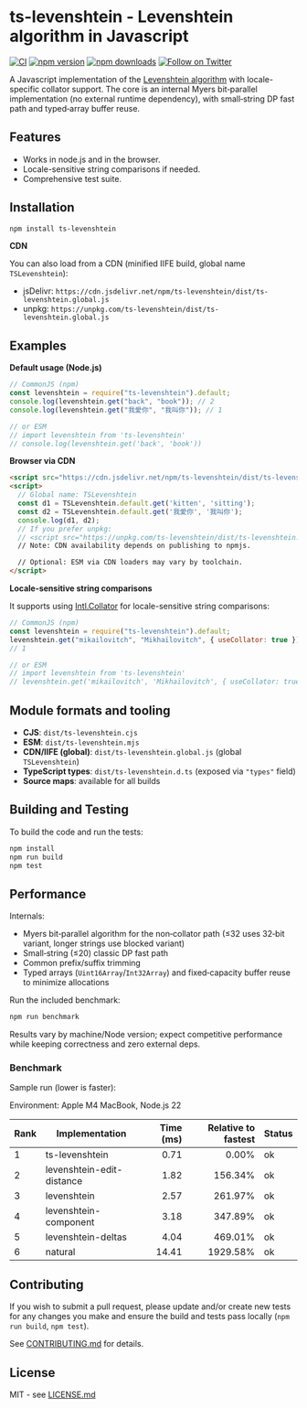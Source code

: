 # ts-levenshtein - Levenshtein algorithm in Javascript

[![CI](https://github.com/ChasLui/ts-levenshtein/actions/workflows/ci.yml/badge.svg)](https://github.com/ChasLui/ts-levenshtein/actions/workflows/ci.yml)
[![npm version](https://img.shields.io/npm/v/ts-levenshtein.svg)](https://www.npmjs.com/package/ts-levenshtein)
[![npm downloads](https://img.shields.io/npm/dm/ts-levenshtein.svg)](https://www.npmjs.com/package/ts-levenshtein)
[![Follow on Twitter](https://img.shields.io/twitter/url/http/shields.io.svg?style=social&label=Follow&maxAge=2592000)](https://twitter.com/chaslui1)

A Javascript implementation of the [Levenshtein algorithm](http://en.wikipedia.org/wiki/Levenshtein_distance) with locale-specific collator support. The core is an internal Myers bit‑parallel implementation (no external runtime dependency), with small‑string DP fast path and typed‑array buffer reuse.

## Features

- Works in node.js and in the browser.
- Locale-sensitive string comparisons if needed.
- Comprehensive test suite.

## Installation

```bash
npm install ts-levenshtein
```

**CDN**

You can also load from a CDN (minified IIFE build, global name `TSLevenshtein`):

- jsDelivr: `https://cdn.jsdelivr.net/npm/ts-levenshtein/dist/ts-levenshtein.global.js`
- unpkg: `https://unpkg.com/ts-levenshtein/dist/ts-levenshtein.global.js`

## Examples

**Default usage (Node.js)**

```javascript
// CommonJS (npm)
const levenshtein = require("ts-levenshtein").default;
console.log(levenshtein.get("back", "book")); // 2
console.log(levenshtein.get("我愛你", "我叫你")); // 1

// or ESM
// import levenshtein from 'ts-levenshtein'
// console.log(levenshtein.get('back', 'book'))
```

**Browser via CDN**

```html
<script src="https://cdn.jsdelivr.net/npm/ts-levenshtein/dist/ts-levenshtein.global.js"></script>
<script>
  // Global name: TSLevenshtein
  const d1 = TSLevenshtein.default.get('kitten', 'sitting');
  const d2 = TSLevenshtein.default.get('我愛你', '我叫你');
  console.log(d1, d2);
  // If you prefer unpkg:
  // <script src="https://unpkg.com/ts-levenshtein/dist/ts-levenshtein.global.js"></script>
  // Note: CDN availability depends on publishing to npmjs.

  // Optional: ESM via CDN loaders may vary by toolchain.
</script>
```

**Locale-sensitive string comparisons**

It supports using [Intl.Collator](https://developer.mozilla.org/en-US/docs/Web/JavaScript/Reference/Global_Objects/Collator) for locale-sensitive string comparisons:

```javascript
// CommonJS (npm)
const levenshtein = require("ts-levenshtein").default;
levenshtein.get("mikailovitch", "Mikhaïlovitch", { useCollator: true });
// 1

// or ESM
// import levenshtein from 'ts-levenshtein'
// levenshtein.get('mikailovitch', 'Mikhaïlovitch', { useCollator: true })
```

## Module formats and tooling

- **CJS**: `dist/ts-levenshtein.cjs`
- **ESM**: `dist/ts-levenshtein.mjs`
- **CDN/IIFE (global)**: `dist/ts-levenshtein.global.js` (global `TSLevenshtein`)
- **TypeScript types**: `dist/ts-levenshtein.d.ts` (exposed via `"types"` field)
- **Source maps**: available for all builds

## Building and Testing

To build the code and run the tests:

```bash
npm install
npm run build
npm test
```

## Performance

Internals:

- Myers bit‑parallel algorithm for the non‑collator path (≤32 uses 32‑bit variant, longer strings use blocked variant)
- Small‑string (≤20) classic DP fast path
- Common prefix/suffix trimming
- Typed arrays (`Uint16Array`/`Int32Array`) and fixed‑capacity buffer reuse to minimize allocations

Run the included benchmark:

```bash
npm run benchmark
```

Results vary by machine/Node version; expect competitive performance while keeping correctness and zero external deps.

### Benchmark

Sample run (lower is faster):

Environment: Apple M4 MacBook, Node.js 22

| Rank | Implementation            | Time (ms) | Relative to fastest | Status |
|------|---------------------------|-----------:|---------------------:|--------|
| 1    | ts-levenshtein            | 0.71       | 0.00%               | ok     |
| 2    | levenshtein-edit-distance | 1.82       | 156.34%             | ok     |
| 3    | levenshtein               | 2.57       | 261.97%             | ok     |
| 4    | levenshtein-component     | 3.18       | 347.89%             | ok     |
| 5    | levenshtein-deltas        | 4.04       | 469.01%             | ok     |
| 6    | natural                   | 14.41      | 1929.58%            | ok     |

## Contributing

If you wish to submit a pull request, please update and/or create new tests for any changes you make and ensure the build and tests pass locally (`npm run build`, `npm test`).

See [CONTRIBUTING.md](https://github.com/chaslui/ts-levenshtein/blob/master/CONTRIBUTING.md) for details.

## License

MIT - see [LICENSE.md](https://github.com/chaslui/ts-levenshtein/blob/master/LICENSE.md)
